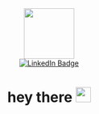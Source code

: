 

<!--
**IdikiiD/IdikiiD** is a ✨ _special_ ✨ repository because its `README.md` (this file) appears on your GitHub profile.

Here are some ideas to get you started:

- 🔭 I’m currently working on ...
- 🌱 I’m currently learning ...
- 👯 I’m looking to collaborate on ...
- 🤔 I’m looking for help with ...
- 💬 Ask me about ...
- 📫 How to reach me: ...
- 😄 Pronouns: ...
- ⚡ Fun fact: ...
-->
<div id="header" align="center">
  <img src="https://media.giphy.com/media/v1.Y2lkPTc5MGI3NjExMjVpMWEwZWdqMzk1djRodHowb3RlcDI4c3MyNG14MjZwODZsZ2FhYiZlcD12MV9pbnRlcm5hbF9naWZfYnlfaWQmY3Q9Zw/2uxxXyTRFgIJaOZJTb/giphy.gif" width="100"/>
</div>
<div id="badges" align="center">
  <a href="https://www.linkedin.com/in/ivan-dikii-79747926a/">
    <img src="https://img.shields.io/badge/LinkedIn-blue?style=for-the-badge&logo=linkedin&logoColor=white" alt="LinkedIn Badge"/>
  </a>
  <h1>
  hey there
  <img src="https://media.giphy.com/media/hvRJCLFzcasrR4ia7z/giphy.gif" width="30px"/>
</h1>
</div>



